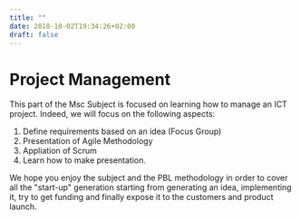 ```yaml
---
title: ""
date: 2018-10-02T19:34:26+02:00
draft: false
---
```


# Project Management 

This part of the Msc Subject is focused on learning how to manage an ICT project. Indeed, we will focus on the following aspects: 

1. Define requirements based on an idea (Focus Group)
2. Presentation of Agile Methodology
3. Appliation of Scrum
4. Learn how to make presentation.

We hope you enjoy the subject and the PBL methodology in order to cover all the "start-up" generation starting from generating an idea, implementing it, try to get funding and finally expose it to the customers and product launch.